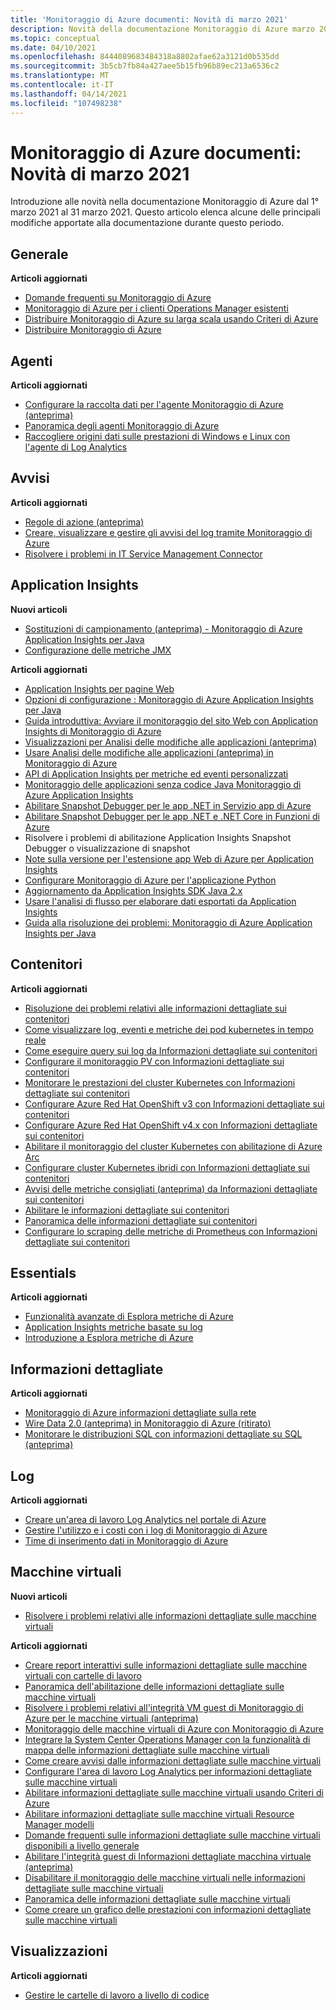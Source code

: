 ```yaml
---
title: 'Monitoraggio di Azure documenti: Novità di marzo 2021'
description: Novità della documentazione Monitoraggio di Azure marzo 2021.
ms.topic: conceptual
ms.date: 04/10/2021
ms.openlocfilehash: 8444089683484318a8802afae62a3121d0b535dd
ms.sourcegitcommit: 3b5cb7fb84a427aee5b15fb96b89ec213a6536c2
ms.translationtype: MT
ms.contentlocale: it-IT
ms.lasthandoff: 04/14/2021
ms.locfileid: "107498238"
---
```

# <a name="azure-monitor-docs-whats-new-for-march-2021"></a>Monitoraggio di Azure documenti: Novità di marzo 2021

Introduzione alle novità nella documentazione Monitoraggio di Azure dal 1° marzo 2021 al 31 marzo 2021. Questo articolo elenca alcune delle principali modifiche apportate alla documentazione durante questo periodo.

## <a name="general"></a>Generale

**Articoli aggiornati**

- [Domande frequenti su Monitoraggio di Azure](faq.md)
- [Monitoraggio di Azure per i clienti Operations Manager esistenti](azure-monitor-operations-manager.md)
- [Distribuire Monitoraggio di Azure su larga scala usando Criteri di Azure](deploy-scale.md)
- [Distribuire Monitoraggio di Azure](deploy.md)
   
## <a name="agents"></a>Agenti

**Articoli aggiornati**

- [Configurare la raccolta dati per l'agente Monitoraggio di Azure (anteprima)](agents/data-collection-rule-azure-monitor-agent.md)
- [Panoramica degli agenti Monitoraggio di Azure](agents/agents-overview.md)
- [Raccogliere origini dati sulle prestazioni di Windows e Linux con l'agente di Log Analytics](agents/data-sources-performance-counters.md)

## <a name="alerts"></a>Avvisi

**Articoli aggiornati**

- [Regole di azione (anteprima)](alerts/alerts-action-rules.md)
- [Creare, visualizzare e gestire gli avvisi del log tramite Monitoraggio di Azure](alerts/alerts-log.md)
- [Risolvere i problemi in IT Service Management Connector](alerts/itsmc-troubleshoot-overview.md)

## <a name="application-insights"></a>Application Insights

**Nuovi articoli**

- [Sostituzioni di campionamento (anteprima) - Monitoraggio di Azure Application Insights per Java](app/java-standalone-sampling-overrides.md)
- [Configurazione delle metriche JMX](app/java-jmx-metrics-configuration.md)

**Articoli aggiornati**

- [Application Insights per pagine Web](app/javascript.md)
- [Opzioni di configurazione : Monitoraggio di Azure Application Insights per Java](app/java-standalone-config.md)
- [Guida introduttiva: Avviare il monitoraggio del sito Web con Application Insights di Monitoraggio di Azure](app/website-monitoring.md)
- [Visualizzazioni per Analisi delle modifiche alle applicazioni (anteprima)](app/change-analysis-visualizations.md)
- [Usare Analisi delle modifiche alle applicazioni (anteprima) in Monitoraggio di Azure](app/change-analysis.md)
- [API di Application Insights per metriche ed eventi personalizzati](app/api-custom-events-metrics.md)
- [Monitoraggio delle applicazioni senza codice Java Monitoraggio di Azure Application Insights](app/java-in-process-agent.md)
- [Abilitare Snapshot Debugger per le app .NET in Servizio app di Azure](app/snapshot-debugger-appservice.md)
- [Abilitare Snapshot Debugger per le app .NET e .NET Core in Funzioni di Azure](app/snapshot-debugger-function-app.md)
- [<a id=troubleshooting></a> Risolvere i problemi di abilitazione Application Insights Snapshot Debugger o visualizzazione di snapshot](app/snapshot-debugger-troubleshoot.md)
- [Note sulla versione per l'estensione app Web di Azure per Application Insights](app/web-app-extension-release-notes.md)
- [Configurare Monitoraggio di Azure per l'applicazione Python](app/opencensus-python.md)
- [Aggiornamento da Application Insights SDK Java 2.x](app/java-standalone-upgrade-from-2x.md)
- [Usare l'analisi di flusso per elaborare dati esportati da Application Insights](app/export-stream-analytics.md)
- [Guida alla risoluzione dei problemi: Monitoraggio di Azure Application Insights per Java](app/java-standalone-troubleshoot.md)

## <a name="containers"></a>Contenitori

**Articoli aggiornati**

- [Risoluzione dei problemi relativi alle informazioni dettagliate sui contenitori](containers/container-insights-troubleshoot.md)
- [Come visualizzare log, eventi e metriche dei pod kubernetes in tempo reale](containers/container-insights-livedata-overview.md)
- [Come eseguire query sui log da Informazioni dettagliate sui contenitori](containers/container-insights-log-search.md)
- [Configurare il monitoraggio PV con Informazioni dettagliate sui contenitori](containers/container-insights-persistent-volumes.md)
- [Monitorare le prestazioni del cluster Kubernetes con Informazioni dettagliate sui contenitori](containers/container-insights-analyze.md)
- [Configurare Azure Red Hat OpenShift v3 con Informazioni dettagliate sui contenitori](containers/container-insights-azure-redhat-setup.md)
- [Configurare Azure Red Hat OpenShift v4.x con Informazioni dettagliate sui contenitori](containers/container-insights-azure-redhat4-setup.md)
- [Abilitare il monitoraggio del cluster Kubernetes con abilitazione di Azure Arc](containers/container-insights-enable-arc-enabled-clusters.md)
- [Configurare cluster Kubernetes ibridi con Informazioni dettagliate sui contenitori](containers/container-insights-hybrid-setup.md)
- [Avvisi delle metriche consigliati (anteprima) da Informazioni dettagliate sui contenitori](containers/container-insights-metric-alerts.md)
- [Abilitare le informazioni dettagliate sui contenitori](containers/container-insights-onboard.md)
- [Panoramica delle informazioni dettagliate sui contenitori](containers/container-insights-overview.md)
- [Configurare lo scraping delle metriche di Prometheus con Informazioni dettagliate sui contenitori](containers/container-insights-prometheus-integration.md)

## <a name="essentials"></a>Essentials

**Articoli aggiornati**

- [Funzionalità avanzate di Esplora metriche di Azure](essentials/metrics-charts.md)
- [Application Insights metriche basate su log](essentials/app-insights-metrics.md)
- [Introduzione a Esplora metriche di Azure](essentials/metrics-getting-started.md)


## <a name="insights"></a>Informazioni dettagliate

**Articoli aggiornati**

- [Monitoraggio di Azure informazioni dettagliate sulla rete](insights/network-insights-overview.md)
- [Wire Data 2.0 (anteprima) in Monitoraggio di Azure (ritirato)](insights/wire-data.md)
- [Monitorare le distribuzioni SQL con informazioni dettagliate su SQL (anteprima)](insights/sql-insights-overview.md)

## <a name="logs"></a>Log

**Articoli aggiornati**

- [Creare un'area di lavoro Log Analytics nel portale di Azure](logs/quick-create-workspace.md)
- [Gestire l'utilizzo e i costi con i log di Monitoraggio di Azure](logs/manage-cost-storage.md)
- [Time di inserimento dati in Monitoraggio di Azure](logs/data-ingestion-time.md)

## <a name="virtual-machines"></a>Macchine virtuali

**Nuovi articoli**

- [Risolvere i problemi relativi alle informazioni dettagliate sulle macchine virtuali](vm/vminsights-troubleshoot.md)

**Articoli aggiornati**

- [Creare report interattivi sulle informazioni dettagliate sulle macchine virtuali con cartelle di lavoro](vm/vminsights-workbooks.md)
- [Panoramica dell'abilitazione delle informazioni dettagliate sulle macchine virtuali](vm/vminsights-enable-overview.md)
- [Risolvere i problemi relativi all'integrità VM guest di Monitoraggio di Azure per le macchine virtuali (anteprima)](vm/vminsights-health-troubleshoot.md)
- [Monitoraggio delle macchine virtuali di Azure con Monitoraggio di Azure](vm/monitor-vm-azure.md)
- [Integrare la System Center Operations Manager con la funzionalità di mappa delle informazioni dettagliate sulle macchine virtuali](vm/service-map-scom.md)
- [Come creare avvisi dalle informazioni dettagliate sulle macchine virtuali](vm/vminsights-alerts.md)
- [Configurare l'area di lavoro Log Analytics per informazioni dettagliate sulle macchine virtuali](vm/vminsights-configure-workspace.md)
- [Abilitare informazioni dettagliate sulle macchine virtuali usando Criteri di Azure](vm/vminsights-enable-policy.md)
- [Abilitare informazioni dettagliate sulle macchine virtuali Resource Manager modelli](vm/vminsights-enable-resource-manager.md)
- [Domande frequenti sulle informazioni dettagliate sulle macchine virtuali disponibili a livello generale](vm/vminsights-ga-release-faq.md)
- [Abilitare l'integrità guest di Informazioni dettagliate macchina virtuale (anteprima)](vm/vminsights-health-enable.md)
- [Disabilitare il monitoraggio delle macchine virtuali nelle informazioni dettagliate sulle macchine virtuali](vm/vminsights-optout.md)
- [Panoramica delle informazioni dettagliate sulle macchine virtuali](vm/vminsights-overview.md)
- [Come creare un grafico delle prestazioni con informazioni dettagliate sulle macchine virtuali](vm/vminsights-performance.md)

## <a name="visualizations"></a>Visualizzazioni

**Articoli aggiornati**

- [Gestire le cartelle di lavoro a livello di codice](visualize/workbooks-automate.md)

